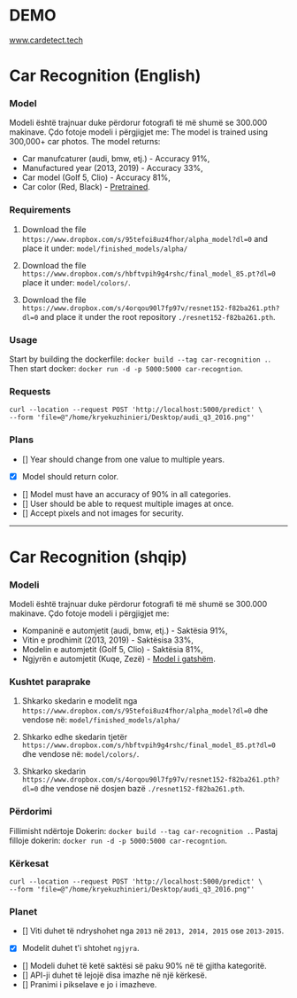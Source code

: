 # DEMO
www.cardetect.tech

# Car Recognition (English)

### Model
Modeli është trajnuar duke përdorur fotografi të më shumë se 300.000 makinave. Çdo fotoje modeli i përgjigjet me:
The model is trained using 300,000+ car photos. The model returns:
- Car manufcaturer (audi, bmw, etj.) - Accuracy 91%,
- Manufactured year (2013, 2019) - Accuracy 33%,
- Car model (Golf 5, Clio) - Accuracy 81%,
- Car color (Red, Black) - [Pretrained](https://github.com/nikalosa/Vehicle-Make-Color-Recognition).

### Requirements
1. Download the file `https://www.dropbox.com/s/95tefoi8uz4fhor/alpha_model?dl=0`
and place it under: `model/finished_models/alpha/`

2. Download the file `https://www.dropbox.com/s/hbftvpih9g4rshc/final_model_85.pt?dl=0`
place it under: `model/colors/`.

3. Download the file `https://www.dropbox.com/s/4orqou90l7fp97v/resnet152-f82ba261.pth?dl=0` and place it under the root repository `./resnet152-f82ba261.pth`.

### Usage
Start by building the dockerfile: `docker build --tag car-recognition .`.
Then start docker: `docker run -d -p 5000:5000 car-recogntion`.

### Requests

```curl
curl --location --request POST 'http://localhost:5000/predict' \
--form 'file=@"/home/kryekuzhinieri/Desktop/audi_q3_2016.png"'
```

### Plans

- [] Year should change from one value to multiple years. 
- [x] Model should return color.
- [] Model must have an accuracy of 90% in all categories.
- [] User should be able to request multiple images at once.
- [] Accept pixels and not images for security.

---

# Car Recognition (shqip)

### Modeli
Modeli është trajnuar duke përdorur fotografi të më shumë se 300.000 makinave. Çdo fotoje modeli i përgjigjet me:
- Kompaninë e automjetit (audi, bmw, etj.) - Saktësia 91%,
- Vitin e prodhimit (2013, 2019) - Saktësisa 33%,
- Modelin e automjetit (Golf 5, Clio) - Saktësia 81%,
- Ngjyrën e automjetit (Kuqe, Zezë) - [Model i gatshëm](https://github.com/nikalosa/Vehicle-Make-Color-Recognition). 


### Kushtet paraprake
1. Shkarko skedarin e modelit nga `https://www.dropbox.com/s/95tefoi8uz4fhor/alpha_model?dl=0`
dhe vendose në: `model/finished_models/alpha/`

2. Shkarko edhe skedarin tjetër `https://www.dropbox.com/s/hbftvpih9g4rshc/final_model_85.pt?dl=0`
dhe vendose në: `model/colors/`.

3. Shkarko skedarin `https://www.dropbox.com/s/4orqou90l7fp97v/resnet152-f82ba261.pth?dl=0` dhe vendose në dosjen bazë `./resnet152-f82ba261.pth`.

### Përdorimi
Fillimisht ndërtoje Dokerin: `docker build --tag car-recognition .`.
Pastaj filloje dokerin: `docker run -d -p 5000:5000 car-recogntion`.

### Kërkesat

```curl
curl --location --request POST 'http://localhost:5000/predict' \
--form 'file=@"/home/kryekuzhinieri/Desktop/audi_q3_2016.png"'
```

### Planet

- [] Viti duhet të ndryshohet nga `2013` në `2013, 2014, 2015` ose `2013-2015`.
- [x] Modelit duhet t'i shtohet `ngjyra`.
- [] Modeli duhet të ketë saktësi së paku 90% në të gjitha kategoritë.
- [] API-ji duhet të lejojë disa imazhe në një kërkesë.
- [] Pranimi i pikselave e jo i imazheve.
